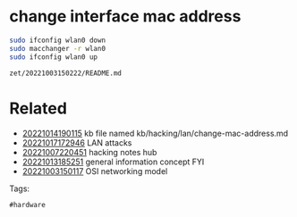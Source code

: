 # change interface mac address
```bash
sudo ifconfig wlan0 down
sudo macchanger -r wlan0
sudo ifconfig wlan0 up
```

` zet/20221003150222/README.md `

# Related

- [20221014190115](/zet/20221014190115/README.md) kb file named kb/hacking/lan/change-mac-address.md
- [20221017172946](/zet/20221017172946/README.md) LAN attacks
- [20221007220451](/zet/20221007220451/README.md) hacking notes hub
- [20221013185251](/zet/20221013185251/README.md) general information concept FYI
- [20221003150117](/zet/20221003150117/README.md) OSI networking model

Tags:

    #hardware
